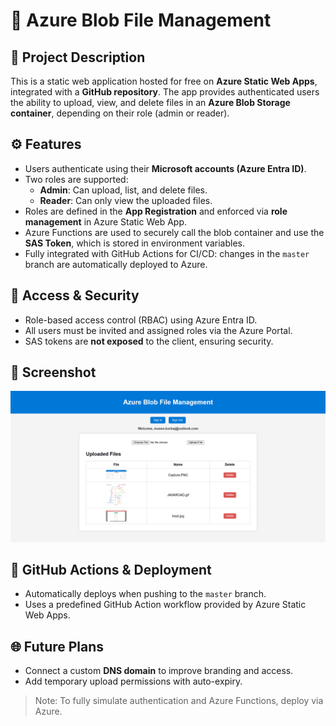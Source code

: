 
# 📁 Azure Blob File Management

## 📝 Project Description

This is a static web application hosted for free on **Azure Static Web Apps**, integrated with a **GitHub repository**. The app provides authenticated users the ability to upload, view, and delete files in an **Azure Blob Storage container**, depending on their role (admin or reader).

## ⚙️ Features

- Users authenticate using their **Microsoft accounts (Azure Entra ID)**.
- Two roles are supported:
  - **Admin**: Can upload, list, and delete files.
  - **Reader**: Can only view the uploaded files.
- Roles are defined in the **App Registration** and enforced via **role management** in Azure Static Web App.
- Azure Functions are used to securely call the blob container and use the **SAS Token**, which is stored in environment variables.
- Fully integrated with GitHub Actions for CI/CD: changes in the `master` branch are automatically deployed to Azure.

## 🔐 Access & Security

- Role-based access control (RBAC) using Azure Entra ID.
- All users must be invited and assigned roles via the Azure Portal.
- SAS tokens are **not exposed** to the client, ensuring security.

## 📸 Screenshot

![App Interface](./uploadApp.PNG)

## 🔁 GitHub Actions & Deployment

- Automatically deploys when pushing to the `master` branch.
- Uses a predefined GitHub Action workflow provided by Azure Static Web Apps.

## 🌐 Future Plans

- Connect a custom **DNS domain** to improve branding and access.
- Add temporary upload permissions with auto-expiry.


> Note: To fully simulate authentication and Azure Functions, deploy via Azure.

